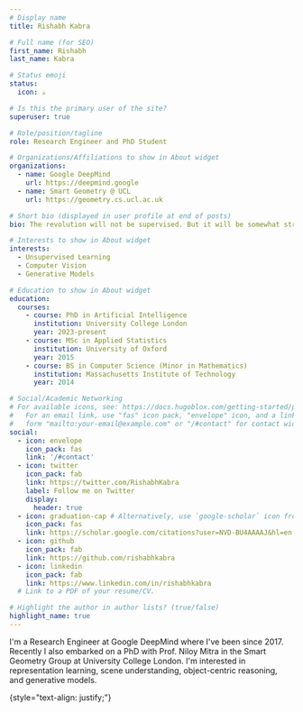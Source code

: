 ```yaml
---
# Display name
title: Rishabh Kabra

# Full name (for SEO)
first_name: Rishabh
last_name: Kabra

# Status emoji
status:
  icon: ☕️

# Is this the primary user of the site?
superuser: true

# Role/position/tagline
role: Research Engineer and PhD Student

# Organizations/Affiliations to show in About widget
organizations:
  - name: Google DeepMind
    url: https://deepmind.google
  - name: Smart Geometry @ UCL
    url: https://geometry.cs.ucl.ac.uk

# Short bio (displayed in user profile at end of posts)
bio: The revolution will not be supervised. But it will be somewhat structured.

# Interests to show in About widget
interests:
  - Unsupervised Learning
  - Computer Vision
  - Generative Models

# Education to show in About widget
education:
  courses:
    - course: PhD in Artificial Intelligence
      institution: University College London
      year: 2023-present
    - course: MSc in Applied Statistics
      institution: University of Oxford
      year: 2015
    - course: BS in Computer Science (Minor in Mathematics)
      institution: Massachusetts Institute of Technology
      year: 2014

# Social/Academic Networking
# For available icons, see: https://docs.hugoblox.com/getting-started/page-builder/#icons
#   For an email link, use "fas" icon pack, "envelope" icon, and a link in the
#   form "mailto:your-email@example.com" or "/#contact" for contact widget.
social:
  - icon: envelope
    icon_pack: fas
    link: '/#contact'
  - icon: twitter
    icon_pack: fab
    link: https://twitter.com/RishabhKabra
    label: Follow me on Twitter
    display:
      header: true
  - icon: graduation-cap # Alternatively, use `google-scholar` icon from `ai` icon pack
    icon_pack: fas
    link: https://scholar.google.com/citations?user=NVD-BU4AAAAJ&hl=en
  - icon: github
    icon_pack: fab
    link: https://github.com/rishabhkabra
  - icon: linkedin
    icon_pack: fab
    link: https://www.linkedin.com/in/rishabhkabra
  # Link to a PDF of your resume/CV.

# Highlight the author in author lists? (true/false)
highlight_name: true
---
```


I'm a Research Engineer at Google DeepMind where I've been since 2017. Recently I also embarked on a PhD with Prof. Niloy Mitra in the Smart Geometry Group at University College London. I'm interested in representation learning, scene understanding, object-centric reasoning, and generative models.

{style="text-align: justify;"}
